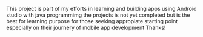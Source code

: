 This project is part of my efforts in learning and building apps using Android studio with java programmimg  the projects is not yet completed but is the best for
learning purpose for those seeking appropiate starting point especially on their journery of mobile app development 
Thanks!
